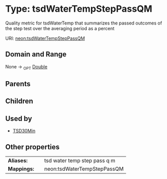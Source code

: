 
# Type: tsdWaterTempStepPassQM


Quality metric for tsdWaterTemp that summarizes the passed outcomes of the step test over the averaging period as a percent

URI: [neon:tsdWaterTempStepPassQM](https://data.neonscience.org/tsdWaterTempStepPassQM)


## Domain and Range

None ->  <sub>OPT</sub> [Double](types/Double.md)

## Parents


## Children


## Used by

 * [TSD30Min](TSD30Min.md)

## Other properties

|  |  |  |
| --- | --- | --- |
| **Aliases:** | | tsd water temp step pass q m |
| **Mappings:** | | neon:tsdWaterTempStepPassQM |

